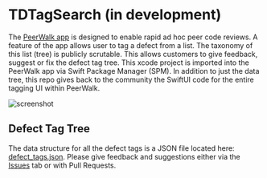 # TDTagSearch (in development)

The [PeerWalk app](https://www.tapdigital.com/PeerWalk) is designed to enable rapid ad hoc peer code reviews. A feature of the app allows user to tag a defect from a list. The taxonomy of this list (tree) is publicly scrutable. This allows customers to give feedback, suggest or fix the defect tag tree. This xcode project is imported into the PeerWalk app via Swift Package Manager (SPM). In addition to just the data tree, this repo gives back to the community the SwiftUI code for the entire tagging UI within PeerWalk.

![screenshot](screenshot.jpg)

## Defect Tag Tree
The data structure for all the defect tags is a JSON file located here: [defect_tags.json](https://github.com/elprl/TDTagSearch/blob/master/TDTagSearch/defect_tags.json). Please give feedback and suggestions either via the [Issues](https://github.com/elprl/TDTagSearch/issues) tab or with Pull Requests.

  





